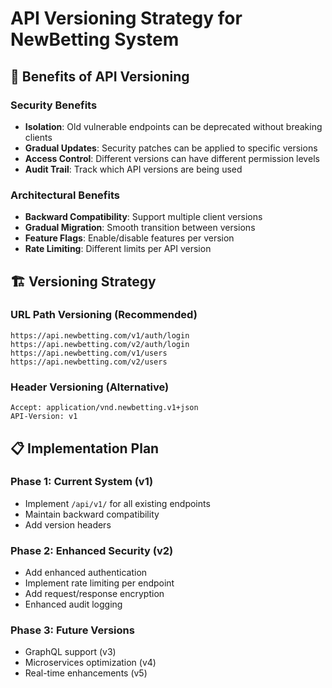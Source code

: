 # API Versioning Strategy for NewBetting System

## 🎯 Benefits of API Versioning

### Security Benefits
- **Isolation**: Old vulnerable endpoints can be deprecated without breaking clients
- **Gradual Updates**: Security patches can be applied to specific versions
- **Access Control**: Different versions can have different permission levels
- **Audit Trail**: Track which API versions are being used

### Architectural Benefits
- **Backward Compatibility**: Support multiple client versions
- **Gradual Migration**: Smooth transition between versions
- **Feature Flags**: Enable/disable features per version
- **Rate Limiting**: Different limits per API version

## 🏗️ Versioning Strategy

### URL Path Versioning (Recommended)
```
https://api.newbetting.com/v1/auth/login
https://api.newbetting.com/v2/auth/login
https://api.newbetting.com/v1/users
https://api.newbetting.com/v2/users
```

### Header Versioning (Alternative)
```
Accept: application/vnd.newbetting.v1+json
API-Version: v1
```

## 📋 Implementation Plan

### Phase 1: Current System (v1)
- Implement `/api/v1/` for all existing endpoints
- Maintain backward compatibility
- Add version headers

### Phase 2: Enhanced Security (v2)
- Add enhanced authentication
- Implement rate limiting per endpoint
- Add request/response encryption
- Enhanced audit logging

### Phase 3: Future Versions
- GraphQL support (v3)
- Microservices optimization (v4)
- Real-time enhancements (v5)




